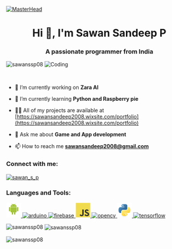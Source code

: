 [![MasterHead](https://1.bp.blogspot.com/-7A4WynwLsMw/XbBpCXG8fHI/AAAAAAAAMt4/uOa1bpLskYgrwGbllhSu2SDj_Mig8SXJQCLcBGAsYHQ/s1600/2000_600px.gif)](https://Sawanssp08.io)
<h1 align="center">Hi 👋, I'm Sawan Sandeep P</h1>
<h3 align="center">A passionate programmer from India</h3>
<img align="right" alt="Coding" width="400" src="https://media.tenor.com/GfSX-u7VGM4AAAAM/coding.gif">


<p align="left"> <img src="https://komarev.com/ghpvc/?username=sawanssp08&label=Profile%20views&color=0e75b6&style=flat" alt="sawanssp08" /> </p>

<p align="left"> <a href="https://twitter.com/" target="blank"><img src="https://img.shields.io/twitter/follow/?logo=twitter&style=for-the-badge" alt="" /></a> </p>

- 🔭 I’m currently working on **Zara AI**

- 🌱 I’m currently learning **Python and Raspberry pie**

- 👨‍💻 All of my projects are available at [https://sawansandeep2008.wixsite.com/portfolio](https://sawansandeep2008.wixsite.com/portfolio)

- 💬 Ask me about **Game and App development**

- 📫 How to reach me **sawansandeep2008@gmail.com**

<h3 align="left">Connect with me:</h3>
<p align="left">
<a href="https://instagram.com/sawan_s_p" target="blank"><img align="center" src="https://raw.githubusercontent.com/rahuldkjain/github-profile-readme-generator/master/src/images/icons/Social/instagram.svg" alt="sawan_s_p" height="30" width="40" /></a>
</p>

<h3 align="left">Languages and Tools:</h3>
<p align="left"> <a href="https://developer.android.com" target="_blank" rel="noreferrer"> <img src="https://raw.githubusercontent.com/devicons/devicon/master/icons/android/android-original-wordmark.svg" alt="android" width="40" height="40"/> </a> <a href="https://www.arduino.cc/" target="_blank" rel="noreferrer"> <img src="https://cdn.worldvectorlogo.com/logos/arduino-1.svg" alt="arduino" width="40" height="40"/> </a> <a href="https://firebase.google.com/" target="_blank" rel="noreferrer"> <img src="https://www.vectorlogo.zone/logos/firebase/firebase-icon.svg" alt="firebase" width="40" height="40"/> </a> <a href="https://developer.mozilla.org/en-US/docs/Web/JavaScript" target="_blank" rel="noreferrer"> <img src="https://raw.githubusercontent.com/devicons/devicon/master/icons/javascript/javascript-original.svg" alt="javascript" width="40" height="40"/> </a> <a href="https://opencv.org/" target="_blank" rel="noreferrer"> <img src="https://www.vectorlogo.zone/logos/opencv/opencv-icon.svg" alt="opencv" width="40" height="40"/> </a> <a href="https://www.python.org" target="_blank" rel="noreferrer"> <img src="https://raw.githubusercontent.com/devicons/devicon/master/icons/python/python-original.svg" alt="python" width="40" height="40"/> </a> <a href="https://www.tensorflow.org" target="_blank" rel="noreferrer"> <img src="https://www.vectorlogo.zone/logos/tensorflow/tensorflow-icon.svg" alt="tensorflow" width="40" height="40"/> </a> </p>

<p><img align="left" src="https://github-readme-stats.vercel.app/api/top-langs?username=sawanssp08&show_icons=true&locale=en&layout=compact" alt="sawanssp08" /></p>

<p>&nbsp;<img align="center" src="https://github-readme-stats.vercel.app/api?username=sawanssp08&show_icons=true&locale=en" alt="sawanssp08" /></p>

<p><img align="center" src="https://github-readme-streak-stats.herokuapp.com/?user=sawanssp08&" alt="sawanssp08" /></p>
